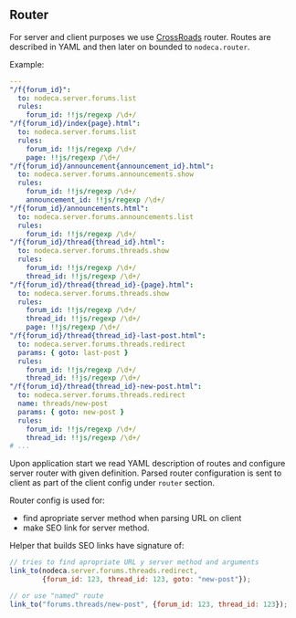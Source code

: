 Router
------

For server and client purposes we use [CrossRoads][router] router.
Routes are described in YAML and then later on bounded to `nodeca.router`.

Example:

``` yaml
---
"/f{forum_id}":
  to: nodeca.server.forums.list
  rules:
    forum_id: !!js/regexp /\d+/
"/f{forum_id}/index{page}.html":
  to: nodeca.server.forums.list
  rules:
    forum_id: !!js/regexp /\d+/
    page: !!js/regexp /\d+/
"/f{forum_id}/announcement{announcement_id}.html":
  to: nodeca.server.forums.announcements.show
  rules:
    forum_id: !!js/regexp /\d+/
    announcement_id: !!js/regexp /\d+/
"/f{forum_id}/announcements.html":
  to: nodeca.server.forums.announcements.list
  rules:
    forum_id: !!js/regexp /\d+/
"/f{forum_id}/thread{thread_id}.html":
  to: nodeca.server.forums.threads.show
  rules:
    forum_id: !!js/regexp /\d+/
    thread_id: !!js/regexp /\d+/
"/f{forum_id}/thread{thread_id}-{page}.html":
  to: nodeca.server.forums.threads.show
  rules:
    forum_id: !!js/regexp /\d+/
    thread_id: !!js/regexp /\d+/
    page: !!js/regexp /\d+/
"/f{forum_id}/thread{thread_id}-last-post.html":
  to: nodeca.server.forums.threads.redirect
  params: { goto: last-post }
  rules:
    forum_id: !!js/regexp /\d+/
    thread_id: !!js/regexp /\d+/
"/f{forum_id}/thread{thread_id}-new-post.html":
  to: nodeca.server.forums.threads.redirect
  name: threads/new-post
  params: { goto: new-post }
  rules:
    forum_id: !!js/regexp /\d+/
    thread_id: !!js/regexp /\d+/
# ...
```

Upon application start we read YAML description of routes and configure server
router with given definition. Parsed router configuration is sent to client as
part of the client config under `router` section.

Router config is used for:

- find apropriate server method when parsing URL on client
- make SEO link for server method.

Helper that builds SEO links have signature of:

``` javascript
// tries to find apropriate URL y server method and arguments
link_to(nodeca.server.forums.threads.redirect,
        {forum_id: 123, thread_id: 123, goto: "new-post"});

// or use "named" route
link_to("forums.threads/new-post", {forum_id: 123, thread_id: 123});
```

[router]: https://github.com/millermedeiros/crossroads.js
